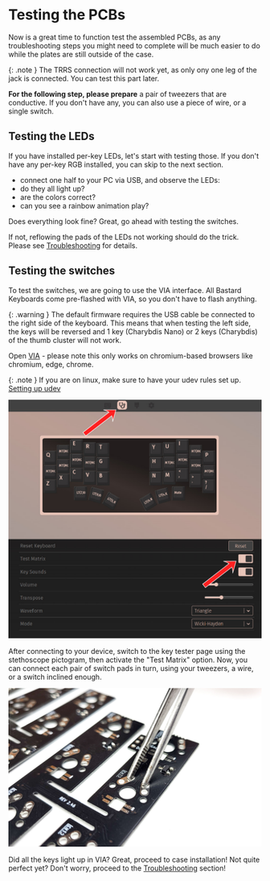 # Testing the PCBs

Now is a great time to function test the assembled PCBs, as any troubleshooting steps you might need to complete will be much easier to do while the plates are still outside of the case.

{: .note }
The TRRS connection will not work yet, as only ony one leg of the jack is connected. You can test this part later.

**For the following step, please prepare** a pair of tweezers that are conductive. If you don't have any, you can also use a piece of wire, or a single switch.

## Testing the LEDs

If you have installed per-key LEDs, let's start with testing those.
If you don't have any per-key RGB installed, you can skip to the next section.

- connect one half to your PC via USB, and observe the LEDs:
- do they all light up? 
- are the colors correct?
- can you see a rainbow animation play?

Does everything look fine? Great, go ahead with testing the switches. 

If not, reflowing the pads of the LEDs not working should do the trick. Please see [Troubleshooting]({{site.baseurl}}/help/troubleshooting.html#one-or-more-leds-dont-work) for details.

## Testing the switches

To test the switches, we are going to use the VIA interface. All Bastard Keyboards come pre-flashed with VIA, so you don't have to flash anything.

{: .warning }
The default firmware requires the USB cable be connected to the right side of the keyboard. This means that when testing the left side, the keys will be reversed and 1 key (Charybdis Nano) or 2 keys (Charybdis) of the thumb cluster will not work.

Open [VIA](https://usevia.app/) - please note this only works on chromium-based browsers like chromium, edge, chrome.

{: .note } If you are on linux, make sure to have your udev rules set up. [Setting up udev]({{site.baseurl}}help/troubleshooting.html#custom-udev-rules)

![](../assets/pics/guides/generic/7.jpg)

After connecting to your device, switch to the key tester page using the stethoscope pictogram, then activate the "Test Matrix" option. Now, you can connect each pair of switch pads in turn, using your tweezers, a wire, or a switch inclined enough.


![](../assets/pics/guides/generic/8.jpg)

Did all the keys light up in VIA? Great, proceed to case installation! Not quite perfect yet? Don't worry, proceed to the [Troubleshooting]({{site.baseurl}}/help/troubleshooting.html) section!
